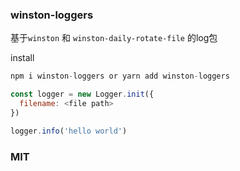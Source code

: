 ### winston-loggers

基于`winston` 和 `winston-daily-rotate-file` 的log包

install

``` js
npm i winston-loggers or yarn add winston-loggers
```

``` js
const logger = new Logger.init({
  filename: <file path>
})

logger.info('hello world')
```



### MIT
